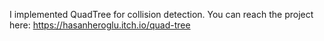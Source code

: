 I implemented QuadTree for collision detection.
You can reach the project here: https://hasanheroglu.itch.io/quad-tree
